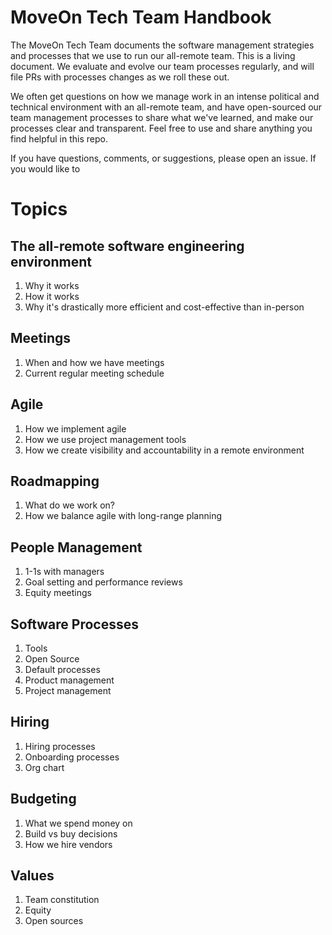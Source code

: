 # MoveOn Tech Team Handbook

The MoveOn Tech Team documents the software management strategies and processes that we use to run our all-remote team. This is a living document. We evaluate and evolve our team processes regularly, and will file PRs with processes changes as we roll these out.

We often get questions on how we manage work in an intense political and technical environment with an all-remote team, and have open-sourced our team management processes to share what we've learned, and make our processes clear and transparent. Feel free to use and share anything you find helpful in this repo. 

If you have questions, comments, or suggestions, please open an issue. If you would like to

# Topics

## The all-remote software engineering environment

1. Why it works
1. How it works
1. Why it's drastically more efficient and cost-effective than in-person

## Meetings

1. When and how we have meetings
1. Current regular meeting schedule

## Agile

1. How we implement agile
1. How we use project management tools
1. How we create visibility and accountability in a remote environment

## Roadmapping

1. What do we work on?
1. How we balance agile with long-range planning

## People Management

1. 1-1s with managers
1. Goal setting and performance reviews
1. Equity meetings

## Software Processes

1. Tools
1. Open Source
1. Default processes
1. Product management
1. Project management

## Hiring

1. Hiring processes
1. Onboarding processes
1. Org chart

## Budgeting

1. What we spend money on
1. Build vs buy decisions
1. How we hire vendors

## Values

1. Team constitution
1. Equity
1. Open sources